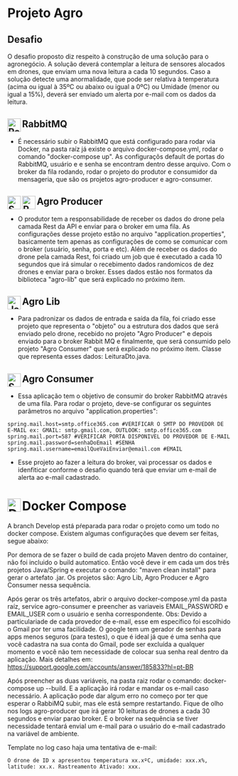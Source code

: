 # Projeto Agro
## Desafio
O desafio proposto diz respeito à construção de uma solução para o agronegócio.
A solução deverá contemplar a leitura de sensores alocados em drones, que enviam uma nova leitura a cada 10 segundos.
Caso a solução detecte uma anormalidade, que pode ser relativa à temperatura (acima ou igual à 35ºC ou abaixo ou igual a 0ºC) ou Umidade (menor ou igual a 15%), deverá ser enviado um alerta por e-mail com os dados da leitura.

## RabbitMQ <img align="left" alt="RabbitMQ" width="30px" src="https://jpadilla.github.io/rabbitmqapp/assets/img/icon.png"/>
- É necessário subir o RabbitMQ que está configurado para rodar via Docker, na pasta raíz já existe o arquivo docker-compose.yml, rodar o comando "docker-compose up". As configuraçõs default de portas do RabbitMQ, usuário e e senha se encontram dentro desse arquivo.
Com o broker da fila rodando, rodar o projeto do produtor e consumidor da mensageria, que são os projetos agro-producer e agro-consumer.


## Agro Producer <img align="left" alt="Spring" width="30px" src="https://devkico.itexto.com.br/wp-content/uploads/2014/08/spring-boot-project-logo.png" /> <img align="left" alt="Rest" width="30px" src="https://icon-library.com/images/rest-api-icon/rest-api-icon-1.jpg" />
- O produtor tem a responsabilidade de receber os dados do drone pela camada Rest da API e enviar para o broker em uma fila. As configurações desse projeto estão no arquivo "application.properties", basicamente tem apenas as configurações de como se comunicar com o broker (usuário, senha, porta e etc).
Além de receber os dados do drone pela camada Rest, foi criado um job que é executado a cada 10 segundos que irá simular o recebimento dados randomicos de dez drones e enviar para o broker. Esses dados estão nos formatos da biblioteca "agro-lib" que será explicado no próximo item.

## Agro Lib <img align="left" alt="Java" width="30px" src="https://iconarchive.com/download/i98325/dakirby309/simply-styled/Java.ico" />
- Para padronizar os dados de entrada e saída da fila, foi criado esse projeto que representa o "objeto" ou a estrutura dos dados que será enviado pelo drone, recebido  no projeto "Agro Producer" e depois enviado para o broker Rabbit MQ e finalmente, que será consumido pelo projeto "Agro Consumer" que será explicado no próximo item.
Classe que representa esses dados: LeituraDto.java.

## Agro Consumer <img align="left" alt="Spring" width="30px" src="https://devkico.itexto.com.br/wp-content/uploads/2014/08/spring-boot-project-logo.png" />
- Essa aplicação tem o objetivo de consumir do broker RabbitMQ através de uma fila. Para rodar o projeto, deve-se configurar os seguintes parâmetros no arquivo "application.properties":

````
spring.mail.host=smtp.office365.com #VERIFICAR O SMTP DO PROVEDOR DE E-MAIL ex: GMAIL: smtp.gmail.com, OUTLOOK: smtp.office365.com
spring.mail.port=587 #VERIFICAR PORTA DISPONIVEL DO PROVEDOR DE E-MAIL
spring.mail.password=senhaDoEmail #SENHA
spring.mail.username=emailQueVaiEnviar@email.com #EMAIL
````

- Esse projeto ao fazer a leitura do broker, vai processar os dados e idenfiticar conforme o desafio quando terá que enviar um e-mail de alerta ao e-mail cadastrado.

# Docker Compose <img align="left" alt="DockerCompose" width="30px" src="https://stack.desenvolvedor.expert/appendix/docker/images/compose.png"/>

A branch Develop está pŕeparada para rodar o projeto como um todo no docker compose. Existem algumas configurações que devem ser feitas, segue abaixo:

Por demora de se fazer o build de cada projeto Maven dentro do container, não foi incluido o build automatico. Então você deve ir em cada um dos três projetos Java/Spring e executar o comando: "maven clean install" para gerar o artefato .jar. Os projetos são: Agro Lib, Agro Producer e Agro Consumer nessa sequência.

Após gerar os três artefatos, abrir o arquivo docker-compose.yml da pasta raíz, service agro-consumer e preencher as variaveis EMAIL_PASSWORD e EMAIL_USER com o usuário e senha correspondente.
Obs: Devido a particulariade de cada provedor de e-mail, esse em específico foi escolhido o Gmail por ter uma facilidade. O google tem um gerador de senhas para apps menos seguros (para testes), o que é ideal já que é uma senha que você cadastra na sua conta do Gmail, pode ser excluída a qualquer momento e você não tem necessidade de colocar sua senha real dentro da aplicação.
Mais detalhes em:
https://support.google.com/accounts/answer/185833?hl=pt-BR

Após preencher as duas variáveis, na pasta raiz rodar o comando: docker-compose up --build. E a aplicação irá rodar e mandar os e-mail caso necessário.
A aplicação pode dar algum erro no começo por ter que esperar o RabbiMQ subir, mas ele está sempre restartando. Fique de olho nos logs agro-producer que irá gerar 10 leituras de drones a cada 30 segundos e enviar parao broker. E o broker na sequência se tiver necessidade tentará envial um e-mail para o usuário do e-mail cadastrado na variável de ambiente.

Template no log caso haja uma tentativa de e-mail:
````
O drone de ID x apresentou temperatura xx.xºC, umidade: xxx.x%, latitude: xx.x. Rastreamento Ativado: xxx.
````


